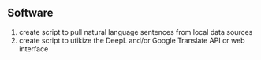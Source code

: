 ## Software
1. create script to pull natural language sentences from local data sources
2. create script to utikize the DeepL and/or Google Translate API or web interface